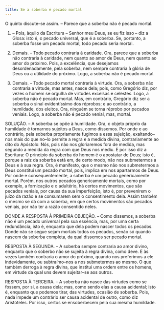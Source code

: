 ```yaml
---
title: Se a soberba é pecado mortal
---
```


O quinto discute–se assim. – Parece que a soberba não é pecado mortal.  

1. – Pois, àquilo da Escritura – Senhor meu Deus, se eu fiz isso – diz a Glosa: isto é, o pecado universal, que é a soberba. Se, portanto, a soberba fosse um pecado mortal, todo pecado seria mortal.  

2. Demais. – Todo pecado contraria à caridade. Ora, parece que a soberba não contraria à caridade, nem quanto ao amor de Deus, nem quanto ao amor do próximo. Pois, a excelência, que desejamos desordenadamente, pela soberba, nem sempre contraria à glória de Deus ou a utilidade do próximo. Logo, a soberba não é pecado mortal.  

3. Demais. – Todo pecado mortal contraria à virtude. Ora, a soberba não contraria a virtude, mas antes, nasce dela; pois, como Gregório diz, por vezes o homem se orgulha de virtudes excelsas e celestes. Logo, a soberba não é pecado mortal.  Mas, em contrário, Gregório diz ser a soberba o sinal evidentíssimo dos réprobos; e ao contrário, a humildade, dos eleitos. Ora, ninguém se torna réprobo por pecados veniais. Logo, a soberba não é pecado venial, mas, mortal.  

SOLUÇÃO. – A soberba se opõe à humildade. Ora, o objeto próprio da humildade é tornarnos sujeitos a Deus, como dissemos. Por onde e ao contrário, pela soberba propriamente fugimos a essa sujeição, exaltando–nos mais do que no–lo permite a regra e a medida divina, contrariamente ao dito do Apóstolo: Nós, pois não nos gloriaremos fora de medida, mas segundo a medida da regra com que Deus nos mediu. E por isso diz a Escritura: O princípio da soberba do homem é o apostatar de Deus; isto é, porque a raiz da soberba está em, de certo modo, não nos submetermos a Deus e à sua regra. Ora, é manifesto, que o mesmo não nos submetermos a Deus constitui um pecado mortal, pois, implica em nos apartarmos de Deus. Por onde e consequentemente, a soberba é um pecado genericamente mortal. Porém, nos outros pecados genericamente mortais, como por exemplo, a fornicação e o adultério, há certos movimentos, que são pecados veniais, por causa da sua imperfeição, isto é, por prevenirem o juízo da razão e se consumarem sem o consentimento dela. Assim também o mesmo se dá com a soberba, em que certos movimentos são pecados veniais, por não ter a razão consentido neles. 

DONDE A RESPOSTA À PRIMEIRA OBJEÇÃO. – Como dissemos, a soberba não é um pecado universal pela sua essência, mas, por uma certa redundância, isto é, enquanto que dela podem nascer todos os pecados. Donde não se segue sejam mortais todos os pecados, senão só quando nascem da soberba completa, da qual dissemos ser pecado mortal.  

RESPOSTA À SEGUNDA. – A soberba sempre contraria ao amor divino, enquanto que o soberbo não se sujeita à regra divina, como deve. E às vezes também contraria o amor do próximo, quando nos preferimos a ele indevidamente, ou subtraímo–nos a nos submetermos ao mesmo. O que também derroga à regra divina, que institui uma ordem entre os homens, em virtude da qual uns devem sujeitar–se aos outros.  

RESPOSTA À TERCEIRA. – A soberba não nasce das virtudes como se fossem, por si, a causa dela; mas, como sendo elas a causa acidental; isto é, enquanto que podemos tirar, das virtudes, ocasião de soberba. Pois, nada impede um contrário ser causa acidental de outro, como diz Aristóteles. Por isso, certos se ensoberbecem pela sua mesma humildade.